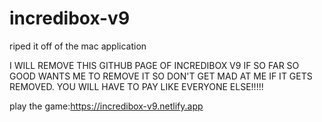 # incredibox-v9
riped it off of the mac application

I WILL REMOVE THIS GITHUB PAGE OF INCREDIBOX V9 IF SO FAR SO GOOD WANTS ME TO REMOVE IT SO DON'T GET MAD AT ME IF IT GETS REMOVED. YOU WILL HAVE TO PAY LIKE EVERYONE ELSE!!!!!

play the game:https://incredibox-v9.netlify.app
